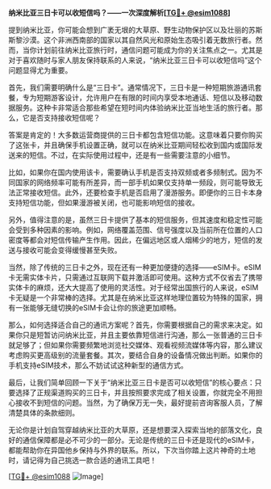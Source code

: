 **纳米比亚三日卡可以收短信吗？——一次深度解析[[TG💪+ @esim1088](https://t.me/s/esim1088)]**

提到纳米比亚，你可能会想到广袤无垠的大草原、野生动物保护区以及壮丽的苏斯斯黎沙漠。这个非洲西南部的国家以其自然风光和原始生态吸引着无数旅行者。然而，当你计划前往纳米比亚旅行时，通信问题可能成为你的关注焦点之一。尤其是对于喜欢随时与家人朋友保持联系的人来说，“纳米比亚三日卡可以收短信吗”这个问题显得尤为重要。

首先，我们需要明确什么是“三日卡”。通常情况下，三日卡是一种短期旅游通讯套餐，专为短期游客设计，允许用户在有限的时间内享受本地通话、短信以及移动数据服务。这种卡非常适合那些希望在短时间内体验纳米比亚当地生活的旅行者。那么，它是否支持接收短信呢？

答案是肯定的！大多数运营商提供的三日卡都包含短信功能。这意味着只要你购买了这张卡，并且确保手机设置正确，就可以在纳米比亚期间轻松收到国内或国际发送来的短信。不过，在实际使用过程中，还是有一些需要注意的小细节。

比如，如果你在国内使用该卡，需要确认手机是否支持双频或者多频制式。因为不同国家的网络频率可能有所差异，而一部手机如果仅支持单一频段，则可能导致无法正常接收短信。此外，还要检查手机是否启用了漫游服务。即便你的三日卡本身支持短信功能，但如果漫游被关闭，也可能影响短信的接收。

另外，值得注意的是，虽然三日卡提供了基本的短信服务，但其速度和稳定性可能会受到多种因素的影响。例如，网络覆盖范围、信号强度以及当前所在位置的人口密度等都会对短信传输产生作用。因此，在偏远地区或人烟稀少的地方，短信的发送与接收可能会变得缓慢甚至失败。

当然，除了传统的三日卡之外，现在还有一种更加便捷的选择——eSIM卡。eSIM卡无需实体卡片，只需通过互联网下载并激活即可使用。这种方式不仅省去了携带实体卡的麻烦，还大大提高了使用的灵活性。对于经常出国旅行的人来说，eSIM卡无疑是一个非常棒的选择。尤其是在纳米比亚这样地理位置较为特殊的国家，拥有一张能够无缝切换的eSIM卡会让你的旅途更加顺畅。

那么，如何选择适合自己的通讯方案呢？首先，你需要根据自己的需求来决定。如果你只是短暂访问纳米比亚，并且主要依靠短信进行沟通，那么一张普通的三日卡就足够了；但如果你需要频繁地浏览社交媒体、观看视频流媒体等内容，那么建议考虑购买更高级别的流量套餐。其次，要结合自身的设备情况做出判断。如果你的手机支持eSIM技术，那么不妨试试这种新型的通信方式。

最后，让我们简单回顾一下关于“纳米比亚三日卡是否可以收短信”的核心要点：只要选择了正规渠道购买的三日卡，并且按照要求完成了相关设置，你就完全不用担心接收不到短信的问题。当然，为了确保万无一失，最好提前咨询客服人员，了解清楚具体的条款细则。

无论你是计划自驾穿越纳米比亚的大草原，还是想要深入探索当地的部落文化，良好的通信保障都是必不可少的一部分。无论是传统的三日卡还是现代的eSIM卡，都能帮助你在异国他乡保持与外界的联系。所以，下次当你踏上这片神奇的土地时，请记得为自己挑选一款合适的通讯工具吧！

[[TG💪+ @esim1088](https://t.me/s/esim1088) ![Image](https://i.postimg.cc/4NQfJmqS/Snipaste-2025-05-13-00-14-12.png)]